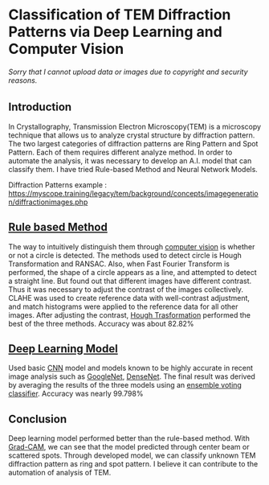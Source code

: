 # Classification of TEM Diffraction Patterns via Deep Learning and Computer Vision

###### Sorry that I cannot upload data or images due to copyright and security reasons.

## Introduction
In Crystallography, Transmission Electron Microscopy(TEM) is a microscopy technique that allows us to analyze crystal structure by diffraction pattern.
The two largest categories of diffraction patterns are Ring Pattern and Spot Pattern. Each of them requires different analyze method. In order to automate the analysis, it was necessary to develop an A.I. model that can classify them.
I have tried Rule-based Method and Neural Network Models.

Diffraction Patterns example : https://myscope.training/legacy/tem/background/concepts/imagegeneration/diffractionimages.php

## [Rule based Method](https://github.com/imeunu/KIST/tree/main/RuleBased)
The way to intuitively distinguish them through [computer vision](https://github.com/imeunu/KIST/blob/main/RuleBased/computervision.py) is whether or not a circle is detected. The methods used to detect circle is Hough Transformation and RANSAC.
Also, when Fast Fourier Transform is performed, the shape of a circle appears as a line, and attempted to detect a straight line.
But found out that different images have different contrast. Thus it was necessary to adjust the contrast of the images collectively.
CLAHE was used to create reference data with well-contrast adjustment, and match histograms were applied to the reference data for all other images.
After adjusting the contrast, [Hough Trasformation](https://github.com/imeunu/KIST/blob/main/RuleBased/total_investigation.py) performed the best of the three methods.
Accuracy was about 82.82%

## [Deep Learning Model](https://github.com/imeunu/KIST/tree/main/Deep%20Learning)
Used basic [CNN](https://github.com/imeunu/KIST/blob/main/Deep%20Learning/CNN.py) model and models known to be highly accurate in recent image analysis such as [GoogleNet](https://github.com/imeunu/KIST/blob/main/Deep%20Learning/GoogleNet.py), [DenseNet](https://github.com/imeunu/KIST/blob/main/Deep%20Learning/DenseNet.py).
The final result was derived by averaging the results of the three models using an [ensemble voting classifier](https://github.com/imeunu/KIST/blob/main/Validation/ensemble.py).
Accuracy was nearly 99.798%

## Conclusion
Deep learning model performed better than the rule-based method. With [Grad-CAM](https://github.com/imeunu/KIST/blob/main/Validation/Grad-CAM.py), we can see that the model predicted through center beam or scattered spots.
Through developed model, we can classify unknown TEM diffraction pattern as ring and spot pattern. I believe it can contribute to the automation of analysis of TEM.
